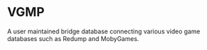 # VGMP
A user maintained bridge database connecting various video game databases such as Redump and MobyGames.

